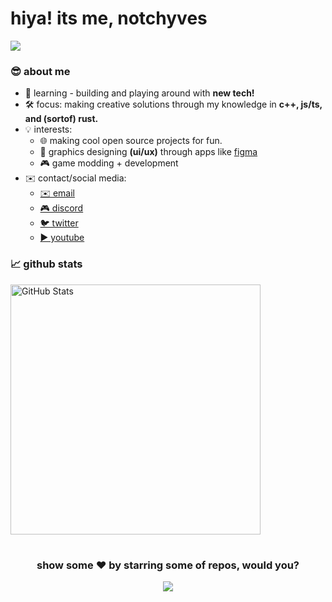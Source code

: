# hiya! its me, notchyves
<img src="https://komarev.com/ghpvc/?username=notchyves&style=for-the-badge&color=gray">

### 😎 about me 
- 🌱 learning - building and playing around with **new tech!** 
- 🛠️ focus: making creative solutions through my knowledge in **c++, js/ts, and (sortof) rust.**
- 💡 interests:
  - 🌐 making cool open source projects for fun.
  - 🎨 graphics designing **(ui/ux)** through apps like [figma](https://www.figma.com)
  - 🎮 game modding + development
- ✉️ contact/social media:
  - [✉️ email](mailto:chyvescontact@gmail.com)
  - [🎮 discord](https://www.discord.com/app)
  - [🐦 twitter](https://twitter.com/notchyves)
  - [▶️ youtube](https://www.youtube.com/@notchyves)

### 📈 github stats
<p align="left">
  <img src="https://github-readme-stats.vercel.app/api?username=notchyves&show_icons=true&theme=radical" alt="GitHub Stats" width="400">
  <!--<img src="https://github-readme-streak-stats.herokuapp.com?user=notchyves&theme=radical" alt="GitHub Streak" width="400">-->
</p>

#

<div align="center">
 
### show some ❤️ by starring some of repos, would you?

<img src="https://github.com/user-attachments/assets/daf8360c-5bc9-4dbf-ba7b-f0c2e9913d4a">
</div>
